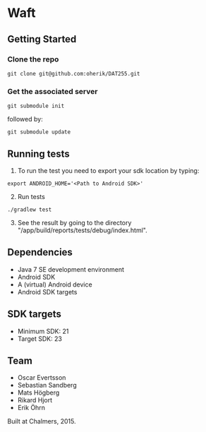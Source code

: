 # Waft

## Getting Started

### Clone the repo
```
git clone git@github.com:oherik/DAT255.git
```

### Get the associated server
```
git submodule init
```
followed by:
```
git submodule update
```

## Running tests

1. To run the test you need to export your sdk location by typing:

```
export ANDROID_HOME='<Path to Android SDK>'
```

2. Run tests

```
./gradlew test
```

3. See the result by going to the directory "/app/build/reports/tests/debug/index.html".

## Dependencies

* Java 7 SE development environment
* Android SDK
* A (virtual) Android device
* Android SDK targets

## SDK targets

* Minimum SDK: 21
* Target SDK: 23 

## Team

* Oscar Evertsson
* Sebastian Sandberg
* Mats Högberg
* Rikard Hjort
* Erik Öhrn

Built at Chalmers, 2015.